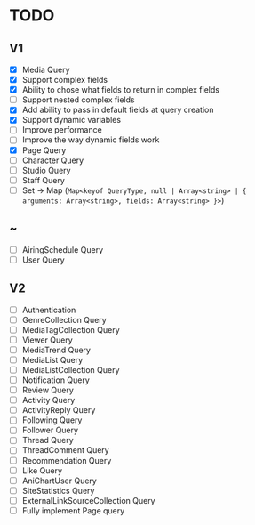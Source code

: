 # TODO

## V1

- [x] Media Query
- [x] Support complex fields
- [x] Ability to chose what fields to return in complex fields
- [ ] Support nested complex fields
- [x] Add ability to pass in default fields at query creation
- [x] Support dynamic variables
- [ ] Improve performance
- [ ] Improve the way dynamic fields work
- [x] Page Query
- [ ] Character Query
- [ ] Studio Query
- [ ] Staff Query
- [ ] Set -> Map (`Map<keyof QueryType, null | Array<string> | { arguments: Array<string>, fields: Array<string> }>`)

## ~

- [ ] AiringSchedule Query
- [ ] User Query

## V2

- [ ] Authentication
- [ ] GenreCollection Query
- [ ] MediaTagCollection Query
- [ ] Viewer Query
- [ ] MediaTrend Query
- [ ] MediaList Query
- [ ] MediaListCollection Query
- [ ] Notification Query
- [ ] Review Query
- [ ] Activity Query
- [ ] ActivityReply Query
- [ ] Following Query
- [ ] Follower Query
- [ ] Thread Query
- [ ] ThreadComment Query
- [ ] Recommendation Query
- [ ] Like Query
- [ ] AniChartUser Query
- [ ] SiteStatistics Query
- [ ] ExternalLinkSourceCollection Query
- [ ] Fully implement Page query